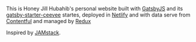 This is Honey Jill Hubahib's personal website built with [GatsbyJS](https://www.gatsbyjs.org) and its [gatsby-starter-ceevee](https://github.com/amandeepmittal/gatsby-starter-ceevee) startes, deployed in [Netlify](https://www.netlify.com/) and with data serve from [Contentful](https://www.contentful.com/) and managed by [Redux](https://redux.js.org/)

Inspired by [JAMstack](https://jamstack.org/).
